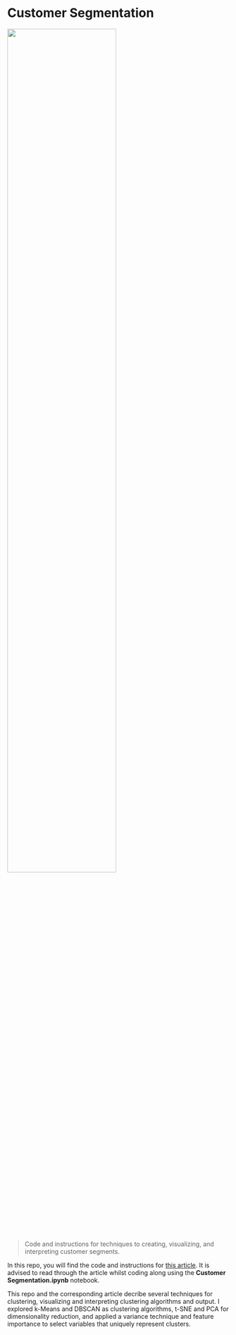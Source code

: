 # Customer Segmentation
<img src="https://github.com/MaartenGr/CustomerSegmentation/blob/master/clusters.gif" width="70%"/>

> Code and instructions for techniques to creating, visualizing, and interpreting customer segments.

In this repo, you will find the code and instructions for [this article](https://towardsdatascience.com/cluster-analysis-create-visualize-and-interpret-customer-segments-474e55d00ebb?source=friends_link&sk=822ed9b7a313062378f56182991a1c3b). It is advised to read through the article whilst coding along using the **Customer Segmentation.ipynb** notebook. 

This repo and the corresponding article decribe several techniques for clustering, visualizing and interpreting clustering algorithms and output.
I explored k-Means and DBSCAN as clustering algorithms, t-SNE and PCA for dimensionality reduction, and applied
a variance technique and feature importance to select variables that uniquely represent clusters.
